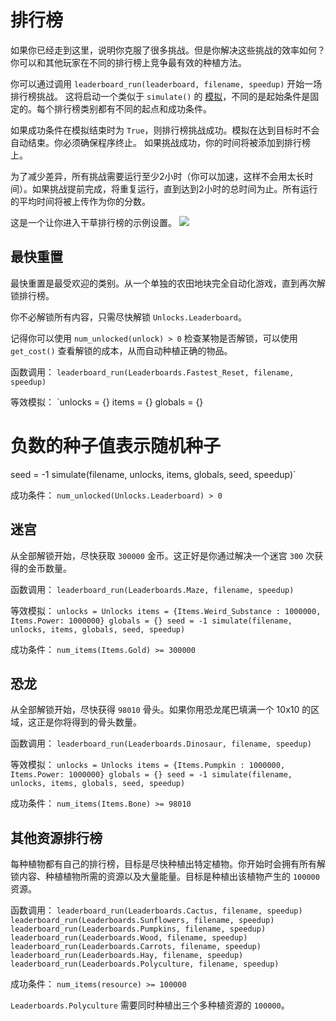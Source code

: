 # 排行榜

如果你已经走到这里，说明你克服了很多挑战。但是你解决这些挑战的效率如何？
你可以和其他玩家在不同的排行榜上竞争最有效的种植方法。

你可以通过调用 `leaderboard_run(leaderboard, filename, speedup)` 开始一场排行榜挑战。
这将启动一个类似于 `simulate()` 的 [模拟](docs/unlocks/simulation.md)，不同的是起始条件是固定的。每个排行榜类别都有不同的起点和成功条件。

如果成功条件在模拟结束时为 `True`，则排行榜挑战成功。模拟在达到目标时不会自动结束。你必须确保程序终止。
如果挑战成功，你的时间将被添加到排行榜上。

为了减少差异，所有挑战需要运行至少2小时（你可以加速，这样不会用太长时间）。如果挑战提前完成，将重复运行，直到达到2小时的总时间为止。所有运行的平均时间将被上传作为你的分数。

这是一个让你进入干草排行榜的示例设置。
![](LeaderboardSetup400)

## 最快重置

最快重置是最受欢迎的类别。从一个单独的农田地块完全自动化游戏，直到再次解锁排行榜。

你不必解锁所有内容，只需尽快解锁 `Unlocks.Leaderboard`。

记得你可以使用 `num_unlocked(unlock) > 0` 检查某物是否解锁，可以使用 `get_cost()` 查看解锁的成本，从而自动种植正确的物品。

函数调用：
`leaderboard_run(Leaderboards.Fastest_Reset, filename, speedup)`

等效模拟：
`unlocks = {}
items = {}
globals = {}
# 负数的种子值表示随机种子
seed = -1
simulate(filename, unlocks, items, globals, seed, speedup)`

成功条件：
`num_unlocked(Unlocks.Leaderboard) > 0`

## 迷宫

从全部解锁开始，尽快获取 `300000` 金币。这正好是你通过解决一个迷宫 `300` 次获得的金币数量。

函数调用：
`leaderboard_run(Leaderboards.Maze, filename, speedup)`

等效模拟：
`unlocks = Unlocks
items = {Items.Weird_Substance : 1000000, Items.Power: 1000000}
globals = {}
seed = -1
simulate(filename, unlocks, items, globals, seed, speedup)`

成功条件：
`num_items(Items.Gold) >= 300000`

## 恐龙

从全部解锁开始，尽快获得 `98010` 骨头。如果你用恐龙尾巴填满一个 10x10 的区域，这正是你将得到的骨头数量。

函数调用：
`leaderboard_run(Leaderboards.Dinosaur, filename, speedup)`

等效模拟：
`unlocks = Unlocks
items = {Items.Pumpkin : 1000000, Items.Power: 1000000}
globals = {}
seed = -1
simulate(filename, unlocks, items, globals, seed, speedup)`

成功条件：
`num_items(Items.Bone) >= 98010`

## 其他资源排行榜

每种植物都有自己的排行榜，目标是尽快种植出特定植物。你开始时会拥有所有解锁内容、种植植物所需的资源以及大量能量。目标是种植出该植物产生的 `100000` 资源。

函数调用：
`leaderboard_run(Leaderboards.Cactus, filename, speedup)`
`leaderboard_run(Leaderboards.Sunflowers, filename, speedup)`
`leaderboard_run(Leaderboards.Pumpkins, filename, speedup)`
`leaderboard_run(Leaderboards.Wood, filename, speedup)`
`leaderboard_run(Leaderboards.Carrots, filename, speedup)`
`leaderboard_run(Leaderboards.Hay, filename, speedup)`
`leaderboard_run(Leaderboards.Polyculture, filename, speedup)`

成功条件：
`num_items(resource) >= 100000`

`Leaderboards.Polyculture` 需要同时种植出三个多种植资源的 `100000`。